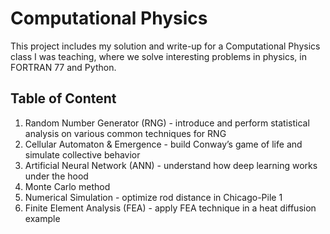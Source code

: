 # Computational Physics
This project includes my solution and write-up for a Computational Physics class I was teaching, where we solve interesting problems in physics, in FORTRAN 77 and Python. 

## Table of Content
1. Random Number Generator (RNG) - introduce and perform statistical analysis on various common techniques for RNG
2. Cellular Automaton & Emergence - build Conway’s game of life and simulate collective behavior
3. Artificial Neural Network (ANN) - understand how deep learning works under the hood
4. Monte Carlo method
5. Numerical Simulation - optimize rod distance in Chicago-Pile 1
6. Finite Element Analysis (FEA) - apply FEA technique in a heat diffusion example

